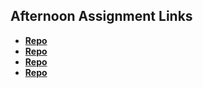 ## Afternoon Assignment Links

* **[Repo](https://github.com/fthmorgan/<ASSIGNMENT_REPO>)**
* **[Repo](https://github.com/fthmorgan/<ASSIGNMENT_REPO>)**
* **[Repo](https://github.com/fthmorgan/<ASSIGNMENT_REPO>)**
* **[Repo](https://github.com/fthmorgan/<ASSIGNMENT_REPO>)**
